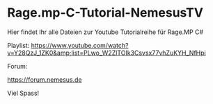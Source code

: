 # Rage.mp-C-Tutorial-NemesusTV

Hier findet Ihr alle Dateien zur Youtube Tutorialreihe für Rage.MP C#

Playlist:
https://www.youtube.com/watch?v=Y28QzJ_1ZK0&amp;list=PLwo_W2ZlTOIk3Csvsx77vhZuKYH_NfHpi

Forum:

https://forum.nemesus.de

Viel Spass!
